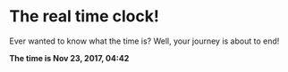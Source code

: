 # The real time clock!

Ever wanted to know what the time is? Well, your journey is about to end!

**The time is Nov 23, 2017, 04:42**